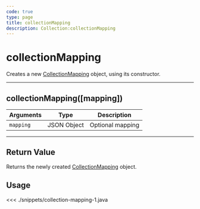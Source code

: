 ```yaml
---
code: true
type: page
title: collectionMapping
description: Collection:collectionMapping
---
```


# collectionMapping

Creates a new [CollectionMapping](/sdk/android/3/core-classes/collection-mapping/) object, using its constructor.

---

## collectionMapping([mapping])

| Arguments | Type        | Description      |
| --------- | ----------- | ---------------- |
| `mapping` | JSON Object | Optional mapping |

---

## Return Value

Returns the newly created [CollectionMapping](/sdk/android/3/core-classes/collection-mapping/) object.

## Usage

<<< ./snippets/collection-mapping-1.java
